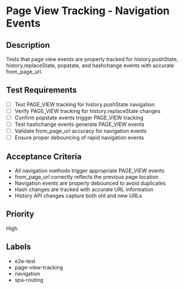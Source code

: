 # Page View Tracking - Navigation Events

## Description
Tests that page view events are properly tracked for history.pushState, history.replaceState, popstate, and hashchange events with accurate from_page_url.

## Test Requirements
- [ ] Test PAGE_VIEW tracking for history.pushState navigation
- [ ] Verify PAGE_VIEW tracking for history.replaceState changes
- [ ] Confirm popstate events trigger PAGE_VIEW tracking
- [ ] Test hashchange events generate PAGE_VIEW events
- [ ] Validate from_page_url accuracy for navigation events
- [ ] Ensure proper debouncing of rapid navigation events

## Acceptance Criteria
- All navigation methods trigger appropriate PAGE_VIEW events
- from_page_url correctly reflects the previous page location
- Navigation events are properly debounced to avoid duplicates
- Hash changes are tracked with accurate URL information
- History API changes capture both old and new URLs

## Priority
High

## Labels
- e2e-test
- page-view-tracking
- navigation
- spa-routing